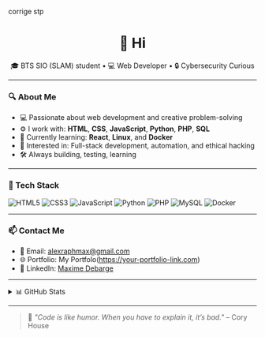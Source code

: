 corrige stp 
<h1 align="center">👋 Hi</h1>

<p align="center">
  🎓 BTS SIO (SLAM) student • 💻 Web Developer • 🔒 Cybersecurity Curious  
</p>

---

### 🔍 About Me

- 💻 Passionate about web development and creative problem-solving  
- ⚙️ I work with: **HTML**, **CSS**, **JavaScript**, **Python**, **PHP**, **SQL**  
- 🌱 Currently learning: **React**, **Linux**, and **Docker**  
- 📌 Interested in: Full-stack development, automation, and ethical hacking  
- 🛠️ Always building, testing, learning  

---

### 🧰 Tech Stack

![HTML5](https://img.shields.io/badge/HTML5-E34F26?style=flat&logo=html5&logoColor=white)
![CSS3](https://img.shields.io/badge/CSS3-1572B6?style=flat&logo=css3&logoColor=white)
![JavaScript](https://img.shields.io/badge/JavaScript-F7DF1E?style=flat&logo=javascript&logoColor=black)
![Python](https://img.shields.io/badge/Python-3776AB?style=flat&logo=python&logoColor=white)
![PHP](https://img.shields.io/badge/PHP-777BB4?style=flat&logo=php&logoColor=white)
![MySQL](https://img.shields.io/badge/MySQL-4479A1?style=flat&logo=mysql&logoColor=white)
![Docker](https://img.shields.io/badge/Docker-2496ED?style=flat&logo=docker&logoColor=white)

---

### 📫 Contact Me

- 📩 Email: alexraphmax@gmail.com
- 🌐 Portfolio: My Portfolo(https://your-portfolio-link.com)  
- 💼 LinkedIn: [Maxime Debarge](https://www.linkedin.com/in/maxime-debarge-94a3b92a6/)

---

<details>
  <summary>📊 GitHub Stats</summary>

  <p align="center">
    <img src="https://github-readme-stats.vercel.app/api?username=MaximeDebarge&show_icons=true&theme=default" width="450"/>
    <img src="https://github-readme-stats.vercel.app/api/top-langs/?username=MaximeDebarge&layout=compact" width="350"/>
  </p>

</details>

---

> 🧠 *"Code is like humor. When you have to explain it, it’s bad."* – Cory House

